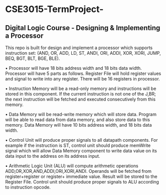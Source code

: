 # CSE3015-TermProject-
Digital Logic Course - Designing & Implementing a Processor
-------------------------------------------------------------------
This repo is built for design and implement a processor which supports instruction set: (AND, OR, ADD, LD, ST, ANDI, ORI, ADDI, XOR, XORI, JUMP, BEQ, BGT, BLT, BGE, BLE).

  • Processor will have 18 bits address width and 18 bits data width. Processor will have 5 parts as follows. Register File will hold register values and signal to write 
into any register. There will be 16 registers in processor. 

 • Instruction Memory will be a read-only memory and instructions will be stored in this component. If the current instruction is not one of the J,BR; 
the next instruction will be fetched and executed consecutively from this memory. 

 • Data Memory will be read-write memory which will store data. Program will be able to read data from data memory, and also store data to this memory. Data
Memory will have 10 bits address width, and 18 bits data width. 

 • Control Unit will produce proper signals to all datapath components. For example if the instruction is ST, control unit should produce
memWrite signal which will allow Data Memory component to write data value on its data input to the address on its address input. 

 • Arithmetic Logic Unit (ALU) will compute arithmetic operations ADD,OR,XOR,AND,ADDI,ORI,XORI,ANDI. Operands will be fetched from register+register or register+
immediate value. Result will be stored to the Register File. Control unit should produce proper signals to ALU according to instruction opcode.
